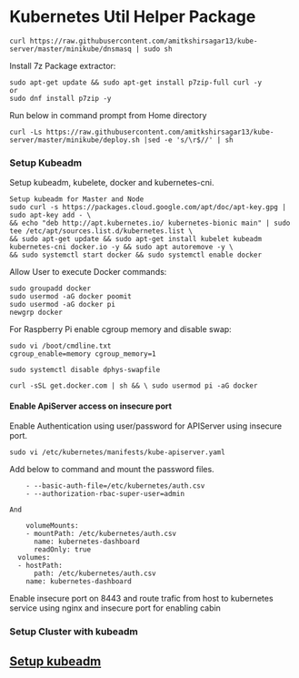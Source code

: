 # Kubernetes Util Helper Package
```
curl https://raw.githubusercontent.com/amitkshirsagar13/kube-server/master/minikube/dnsmasq | sudo sh
```

Install 7z Package extractor:

```
sudo apt-get update && sudo apt-get install p7zip-full curl -y
or
sudo dnf install p7zip -y
```
Run below in command prompt from Home directory
```
curl -Ls https://raw.githubusercontent.com/amitkshirsagar13/kube-server/master/minikube/deploy.sh |sed -e 's/\r$//' | sh
```

### Setup Kubeadm
Setup kubeadm, kubelete, docker and kubernetes-cni.

```
Setup kubeadm for Master and Node
sudo curl -s https://packages.cloud.google.com/apt/doc/apt-key.gpg | sudo apt-key add - \
&& echo "deb http://apt.kubernetes.io/ kubernetes-bionic main" | sudo tee /etc/apt/sources.list.d/kubernetes.list \
&& sudo apt-get update && sudo apt-get install kubelet kubeadm kubernetes-cni docker.io -y && sudo apt autoremove -y \
&& sudo systemctl start docker && sudo systemctl enable docker
```
Allow User to execute Docker commands:

```
sudo groupadd docker
sudo usermod -aG docker poomit
sudo usermod -aG docker pi
newgrp docker
```

For Raspberry Pi enable cgroup memory and disable swap:
```
sudo vi /boot/cmdline.txt
cgroup_enable=memory cgroup_memory=1

sudo systemctl disable dphys-swapfile

curl -sSL get.docker.com | sh && \ sudo usermod pi -aG docker

```


#### Enable ApiServer access on insecure port

Enable Authentication using user/password for APIServer using insecure port.

```
sudo vi /etc/kubernetes/manifests/kube-apiserver.yaml
```
Add below to command and mount the password files.

```
    - --basic-auth-file=/etc/kubernetes/auth.csv
    - --authorization-rbac-super-user=admin

And

    volumeMounts:
    - mountPath: /etc/kubernetes/auth.csv
      name: kubernetes-dashboard
      readOnly: true
  volumes:
  - hostPath:
      path: /etc/kubernetes/auth.csv
    name: kubernetes-dashboard
```

Enable insecure port on 8443 and route trafic from host to kubernetes service using nginx and insecure port for enabling cabin

### Setup Cluster with kubeadm
## [Setup kubeadm](https://github.com/amitkshirsagar13/kube-server/tree/master/minikube/pod-networks/README.md)
